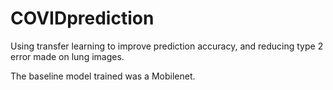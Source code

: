 # COVIDprediction
Using transfer learning to improve prediction accuracy, and reducing type 2 error made on lung images. 

The baseline model trained was a Mobilenet.
